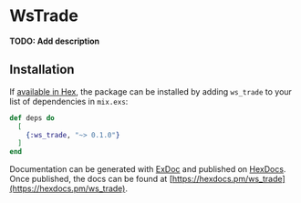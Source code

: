 # WsTrade

**TODO: Add description**

## Installation

If [available in Hex](https://hex.pm/docs/publish), the package can be installed
by adding `ws_trade` to your list of dependencies in `mix.exs`:

```elixir
def deps do
  [
    {:ws_trade, "~> 0.1.0"}
  ]
end
```

Documentation can be generated with [ExDoc](https://github.com/elixir-lang/ex_doc)
and published on [HexDocs](https://hexdocs.pm). Once published, the docs can
be found at [https://hexdocs.pm/ws_trade](https://hexdocs.pm/ws_trade).

